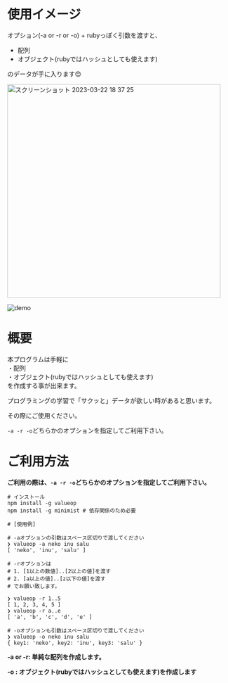 # 使用イメージ

オプション(-a or -r or -o) + rubyっぽく引数を渡すと、
- 配列  
- オブジェクト(rubyではハッシュとしても使えます)  

のデータが手に入ります😊

<img width="486" alt="スクリーンショット 2023-03-22 18 37 25" src="https://user-images.githubusercontent.com/54713809/226863033-69e30c31-cf47-44a2-93bc-dfda8f46ec2f.png">  

![demo](https://user-images.githubusercontent.com/54713809/226875881-d6e7350b-1b05-4835-8177-83d618ed7fe3.gif)  

# 概要

本プログラムは手軽に  
・配列  
・オブジェクト(rubyではハッシュとしても使えます)  
を作成する事が出来ます。  

プログラミングの学習で「サクッと」データが欲しい時があると思います。  

その際にご使用ください。    

`-a -r -o`どちらかのオプションを指定してご利用下さい。

# ご利用方法

**ご利用の際は、`-a -r -o`どちらかのオプションを指定してご利用下さい。**
```
# インストール
npm install -g valueop
npm install -g minimist # 依存関係のため必要

# [使用例]

# -aオプションの引数はスペース区切りで渡してください
❯ valueop -a neko inu salu 
[ 'neko', 'inu', 'salu' ]

# -rオプションは
# 1. [1以上の数値]..[2以上の値]を渡す
# 2. [a以上の値]..[z以下の値]を渡す
# でお願い致します。

❯ valueop -r 1..5
[ 1, 2, 3, 4, 5 ]
❯ valueop -r a..e 
[ 'a', 'b', 'c', 'd', 'e' ]

# -oオプションも引数はスペース区切りで渡してください
❯ valueop -o neko inu salu 
{ key1: 'neko', key2: 'inu', key3: 'salu' }
```

**-a or -r: 単純な配列を作成します。**

**-o : オブジェクト(rubyではハッシュとしても使えます)を作成します**
